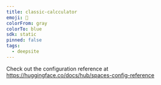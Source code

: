 ```yaml
---
title: classic-calcculator
emoji: 🐳
colorFrom: gray
colorTo: blue
sdk: static
pinned: false
tags:
  - deepsite
---
```


Check out the configuration reference at https://huggingface.co/docs/hub/spaces-config-reference